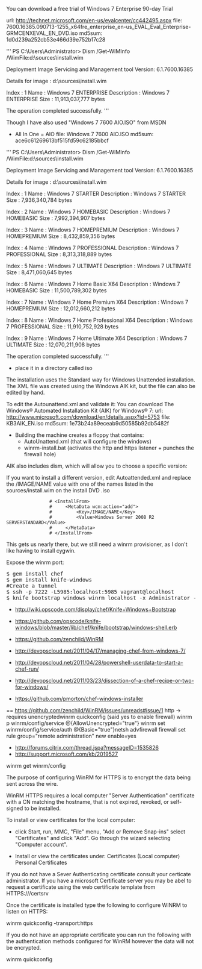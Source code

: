 You can download a free trial of Windows 7 Enterprise 90-day Trial

url: http://technet.microsoft.com/en-us/evalcenter/cc442495.aspx
file: 7600.16385.090713-1255_x64fre_enterprise_en-us_EVAL_Eval_Enterprise-GRMCENXEVAL_EN_DVD.iso
md5sum: 1d0d239a252cb53e466d39e752b17c28  

'''
PS C:\Users\Administrator> Dism /Get-WIMInfo /WimFile:d:\sources\install.wim

Deployment Image Servicing and Management tool
Version: 6.1.7600.16385

Details for image : d:\sources\install.wim

Index : 1
Name : Windows 7 ENTERPRISE
Description : Windows 7 ENTERPRISE
Size : 11,913,037,777 bytes

The operation completed successfully.
'''


Though I have also used "Windows 7 7600 AIO.ISO" from MSDN
* All In One = AIO
file: Windows 7 7600 AIO.ISO
md5sum: ace6c61269613bf515fd59c62185bbcf


'''
PS C:\Users\Administrator> Dism /Get-WIMInfo /WimFile:d:\sources\install.wim

Deployment Image Servicing and Management tool
Version: 6.1.7600.16385

Details for image : d:\sources\install.wim

Index : 1
Name : Windows 7 STARTER
Description : Windows 7 STARTER
Size : 7,936,340,784 bytes

Index : 2
Name : Windows 7 HOMEBASIC
Description : Windows 7 HOMEBASIC
Size : 7,992,394,907 bytes

Index : 3
Name : Windows 7 HOMEPREMIUM
Description : Windows 7 HOMEPREMIUM
Size : 8,432,859,356 bytes

Index : 4
Name : Windows 7 PROFESSIONAL
Description : Windows 7 PROFESSIONAL
Size : 8,313,318,889 bytes

Index : 5
Name : Windows 7 ULTIMATE
Description : Windows 7 ULTIMATE
Size : 8,471,060,645 bytes

Index : 6
Name : Windows 7 Home Basic X64
Description : Windows 7 HOMEBASIC
Size : 11,500,789,302 bytes

Index : 7
Name : Windows 7 Home Premium X64
Description : Windows 7 HOMEPREMIUM
Size : 12,012,660,212 bytes

Index : 8
Name : Windows 7 Home Professional X64
Description : Windows 7 PROFESSIONAL
Size : 11,910,752,928 bytes

Index : 9
Name : Windows 7 Home Ultimate X64
Description : Windows 7 ULTIMATE
Size : 12,070,211,908 bytes

The operation completed successfully.
'''

- place it in a directory called iso

The installation uses the Standard way for Windows Unattended installation. The XML file was created using the Windows AIK kit, but the file can also be edited by hand.

To edit the Autounattend.xml and validate it:
You can download The Windows® Automated Installation Kit (AIK) for Windows® 7:
url: http://www.microsoft.com/download/en/details.aspx?id=5753
file: KB3AIK_EN.iso
md5sum: 1e73b24a89eceab9d50585b92db5482f



- Building the machine creates a floppy that contains:
  - AutoUnattend.xml (that will configure the windows)
  - winrm-install.bat (activates the http and https listener + punches the firewall hole)

AIK also includes dism, which will allow you to choose a specific version:

If you want to install a different version, edit Autoattended.xml and replace the /IMAGE/NAME value with
one of the names listed in the sources/install.wim on the install DVD .iso

                    # <InstallFrom>
                    #     <MetaData wcm:action="add">
                    #         <Key>/IMAGE/NAME</Key>
                    #         <Value>Windows Server 2008 R2 SERVERSTANDARD</Value>
                    #     </MetaData>
                    # </InstallFrom>


This gets us nearly there, but we still need a winrm provisioner, as I don't like having to install cygwin.

Expose the winrm port:

<pre>
$ gem install chef
$ gem install knife-windows
#Create a tunnel
$ ssh -p 7222 -L5985:localhost:5985 vagrant@localhost
$ knife bootstrap windows winrm localhost -x Administrator -P 'vagrant'
</pre>


- http://wiki.opscode.com/display/chef/Knife+Windows+Bootstrap
- https://github.com/opscode/knife-windows/blob/master/lib/chef/knife/bootstrap/windows-shell.erb

- https://github.com/zenchild/WinRM

- http://devopscloud.net/2011/04/17/managing-chef-from-windows-7/
- http://devopscloud.net/2011/04/28/powershell-userdata-to-start-a-chef-run/
- http://devopscloud.net/2011/03/23/dissection-of-a-chef-recipe-or-two-for-windows/
- https://github.com/pmorton/chef-windows-installer

==
https://github.com/zenchild/WinRM/issues/unreads#issue/1
http -> requires unencryptedwinrm quickconfig (said yes to enable firewall)
winrm p winrm/config/service @{AllowUnencrypted="true"}
winrm set winrm/config/service/auth @{Basic="true"}netsh advfirewall firewall set rule group="remote administration" new enable=yes
 
- http://forums.citrix.com/thread.jspa?messageID=1535826
- http://support.microsoft.com/kb/2019527

winrm get winrm/config

The purpose of configuring WinRM for HTTPS is to encrypt the data being sent across the wire.

WinRM HTTPS requires a local computer "Server Authentication" certificate with a CN matching the hostname, that is not expired, revoked, or self-signed to be installed.

To install or view certificates for the local computer:

- click Start, run, MMC, "File" menu, "Add or Remove Snap-ins" select "Certificates" and click "Add".  Go through the wizard selecting "Computer account".

- Install or view the certificates under:
Certificates (Local computer)
    Personal
        Certificates

If you do not have a Sever Authenticating certificate consult your certicate administrator.  If you have a microsoft Certificate server you may be abel to request a certificate using the web certificate template from HTTPS://<MyDomainCertificateServer>/certsrv

Once the certificate is installed type the following to configure WINRM to listen on HTTPS:

winrm quickconfig -transport:https

 If you do not have an appropriate certificate you can run the following with the authentication methods configured for WinRM however the data will not be encrypted.

winrm quickconfig

